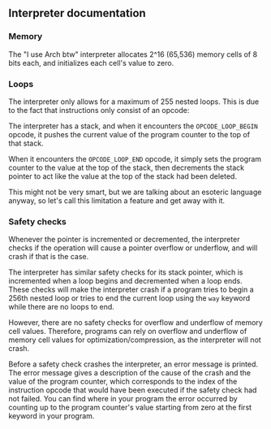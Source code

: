 ## Interpreter documentation

### Memory

The "I use Arch btw" interpreter allocates 2^16 (65,536) memory cells of 8 bits
each, and initializes each cell's value to zero.

### Loops

The interpreter only allows for a maximum of 255 nested loops. This is due to
the fact that instructions only consist of an opcode:

The interpreter has a stack, and when it encounters the `OPCODE_LOOP_BEGIN`
opcode, it pushes the current value of the program counter to the top of that
stack.

When it encounters the `OPCODE_LOOP_END` opcode, it simply sets the program
counter to the value at the top of the stack, then decrements the stack pointer
to act like the value at the top of the stack had been deleted.

This might not be very smart, but we are talking about an esoteric language
anyway, so let's call this limitation a feature and get away with it.

### Safety checks

Whenever the pointer is incremented or decremented, the interpreter checks if
the operation will cause a pointer overflow or underflow, and will crash if that
is the case.

The interpreter has similar safety checks for its stack pointer, which is
incremented when a loop begins and decremented when a loop ends. These checks
will make the interpreter crash if a program tries to begin a 256th nested loop
or tries to end the current loop using the `way` keyword while there are no
loops to end.

However, there are no safety checks for overflow and underflow of memory cell
values. Therefore, programs can rely on overflow and underflow of memory cell
values for optimization/compression, as the interpreter will not crash.

Before a safety check crashes the interpreter, an error message is printed. The
error message gives a description of the cause of the crash and the value of the
program counter, which corresponds to the index of the instruction opcode that
would have been executed if the safety check had not failed. You can find where
in your program the error occurred by counting up to the program counter's value
starting from zero at the first keyword in your program.

